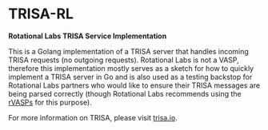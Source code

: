 # TRISA-RL

**Rotational Labs TRISA Service Implementation**

This is a Golang implementation of a TRISA server that handles incoming TRISA requests (no outgoing requests). Rotational Labs is not a VASP, therefore this implementation mostly serves as a sketch for how to quickly implement a TRISA server in Go and is also used as a testing backstop for Rotational Labs partners who would like to ensure their TRISA messages are being parsed correctly (though Rotational Labs recommends using the [rVASPs](https://trisa.dev/testnet/rvasps/) for this purpose).

For more information on TRISA, please visit [trisa.io](https://trisa.io).
